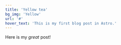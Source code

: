 ```yaml
---
title: 'Yellow tea'
bg_img: 'Yellow'
url: '#'
hover_text: 'This is my first blog post in Astro.'
---
```


Here is my _great_ post!
